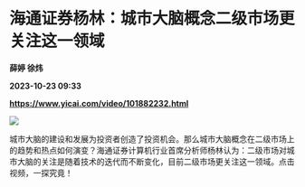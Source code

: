 # 海通证券杨林：城市大脑概念二级市场更关注这一领域
**薛婷 徐炜**

**2023-10-23 09:33**

**https://www.yicai.com/video/101882232.html**

![](http://imgcdn.yicai.com/vms-new/2023/10/a02ecce4-cc13-4df9-9767-49fa7d80d318.png) 

城市大脑的建设和发展为投资者创造了投资机会。那么城市大脑概念在二级市场上的趋势和热点如何演变？海通证券计算机行业首席分析师杨林认为：二级市场对城市大脑的关注是随着技术的迭代而不断变化，目前二级市场更关注这一领域。点击视频，一探究竟！